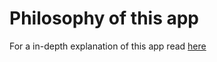 # Philosophy of this app


For a in-depth explanation of this app read [here](https://docs.google.com/document/d/12bke6_mx3kHGURoPPKY39eK_GBavA7q5HA-5cvjr21E/edit#heading=h.rxip5dhw9yay)
